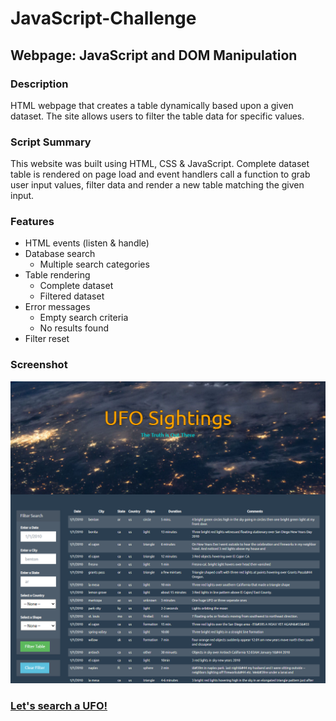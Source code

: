 # JavaScript-Challenge
## Webpage: JavaScript and DOM Manipulation

### Description
HTML webpage that creates a table dynamically based upon a given dataset. The site allows users to filter the table data for specific values.


### Script Summary
This website was built using HTML, CSS & JavaScript. Complete dataset table is rendered on page load and event handlers call a function to grab user input values, filter data and render a new table matching the given input.


### Features

* HTML events (listen & handle)
* Database search
    * Multiple search categories
* Table rendering
    * Complete dataset
    * Filtered dataset
* Error messages
    * Empty search criteria
    * No results found
* Filter reset


### Screenshot
![WebApp_Screenshot](Screenshots/WebPage.png)

### [Let's search a UFO!](https://rperezme-data.github.io/H14_JavaScript-Challenge/UFO_Level_2/)